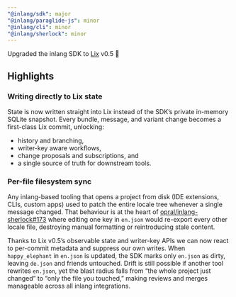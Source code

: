 ```yaml
---
"@inlang/sdk": major
"@inlang/paraglide-js": minor
"@inlang/cli": minor
"@inlang/sherlock": minor
---
```


Upgraded the inlang SDK to [Lix](https://lix.dev/) v0.5 🎉 

## Highlights

### Writing directly to Lix state

State is now written straight into Lix instead of the SDK’s private in-memory SQLite snapshot. Every bundle, message, and variant change becomes a first-class Lix commit, unlocking:

- history and branching,
- writer-key aware workflows,
- change proposals and subscriptions, and
- a single source of truth for downstream tools.

### Per-file filesystem sync

Any inlang-based tooling that opens a project from disk (IDE extensions, CLIs, custom apps) used to patch the entire locale tree whenever a single message changed. That behaviour is at the heart of [opral/inlang-sherlock#173](https://github.com/opral/inlang-sherlock/issues/173) where editing one key in `en.json` would re-export every other locale file, destroying manual formatting or reintroducing stale content.

Thanks to Lix v0.5’s observable state and writer-key APIs we can now react to per-commit metadata and suppress our own writes. When `happy_elephant` in `en.json` is updated, the SDK marks only `en.json` as dirty, leaving `de.json` and friends untouched. Drift is still possible if another tool rewrites `en.json`, yet the blast radius falls from “the whole project just changed” to “only the file you touched,” making reviews and merges manageable across all inlang integrations.


